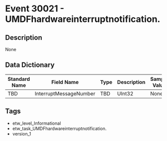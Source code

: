 # Event 30021 - UMDFhardwareinterruptnotification.

## Description
None

## Data Dictionary
|Standard Name|Field Name|Type|Description|Sample Value|
|---|---|---|---|---|
|TBD|InterruptMessageNumber|TBD|UInt32|None|None|

## Tags
* etw_level_Informational
* etw_task_UMDFhardwareinterruptnotification.
* version_1